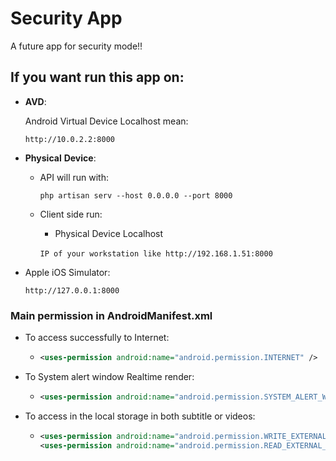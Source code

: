 # Security App

A future app for security mode!!

## If you want run this app on:

- **AVD**: 

  Android Virtual Device Localhost mean:

  `http://10.0.2.2:8000`

- **Physical** **Device**: 

  - API will run with:

    `php artisan serv --host 0.0.0.0 --port 8000`

  - Client side run:

    - Physical Device Localhost 

    ​	`IP of your workstation like http://192.168.1.51:8000`

- Apple iOS Simulator:

  `http://127.0.0.1:8000`

### Main permission in AndroidManifest.xml

- To access successfully to Internet:

  - ``````xml
    <uses-permission android:name="android.permission.INTERNET" />
    ``````

- To System alert window Realtime render:

  - `````xml
    <uses-permission android:name="android.permission.SYSTEM_ALERT_WINDOW"/>
    `````

- To access in the local storage in both subtitle or videos:

  - ```xml
    <uses-permission android:name="android.permission.WRITE_EXTERNAL_STORAGE"/>
    <uses-permission android:name="android.permission.READ_EXTERNAL_STORAGE"/>
    ```